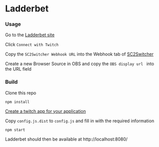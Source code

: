 # Ladderbet


### Usage
Go to the [Ladderbet site](http://ec2-35-177-209-223.eu-west-2.compute.amazonaws.com/)

Click `Connect with Twitch`

Copy the `SC2Switcher Webhook URL` into the Webhook tab of [SC2Switcher](https://github.com/leigholiver/OBS-SC2Switcher)

Create a new Browser Source in OBS and copy the `OBS display url ` into the URL field


### Build
Clone this repo

`npm install`

[Create a twitch app for your application](https://glass.twitch.tv/console/apps)

Copy `config.js.dist` to `config.js` and fill in with the required information

`npm start`

Ladderbet should then be available at http://localhost:8080/